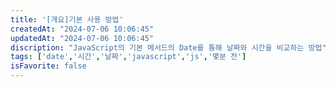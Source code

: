 ```yaml
---
title: '[개요]기본 사용 방법'
createdAt: "2024-07-06 10:06:45"
updatedAt: "2024-07-06 10:06:45"
discription: "JavaScript의 기본 메서드의 Date를 통해 날짜와 시간을 비교하는 방법"
tags: ['date','시간','날짜','javascript','js','몇분 전']
isFavorite: false
---
```

